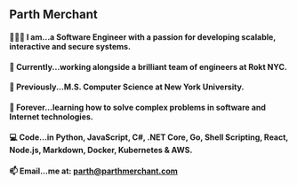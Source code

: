 ## Parth Merchant

#### 👨🏽‍💻 I am...a Software Engineer with a passion for developing scalable, interactive and secure systems.
#### 🦄 Currently...working alongside a brilliant team of engineers at Rokt NYC.<br>
#### 🚀 Previously...M.S. Computer Science at New York University.<br>
#### 🤖 Forever...learning how to solve complex problems in software and Internet technologies.<br>
#### 💻 Code...in Python, JavaScript, C#, .NET Core, Go, Shell Scripting, React, Node.js, Markdown, Docker, Kubernetes & AWS.<br>
#### 📫 Email...me at: parth@parthmerchant.com
